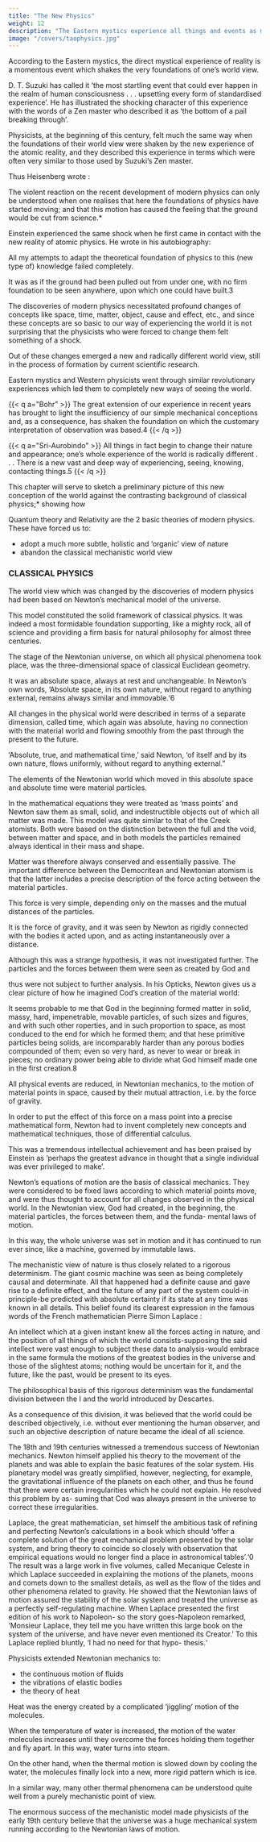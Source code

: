 ```yaml
---
title: "The New Physics"
weight: 12
description: "The Eastern mystics experience all things and events as manifestations of a basic oneness"
image: "/covers/taophysics.jpg"
---
```



According to the Eastern mystics, the direct mystical experience of reality is a momentous event which shakes the
very foundations of one’s world view. 

D. T. Suzuki has called it ‘the most startling event that could ever happen in the realm of human consciousness . . . upsetting every form of standardised experience’. He has illustrated the shocking character of this experience with the words of a Zen master who described it as ‘the bottom of a pail breaking through’.

Physicists, at the beginning of this century, felt much the same way when the foundations of their world view were shaken by the new experience of the atomic reality, and they described this experience in terms which were often very
similar to those used by Suzuki’s Zen master. 

Thus Heisenberg wrote :

The violent reaction on the recent development of modern physics can only be understood when one realises that here the foundations of physics have started moving; and that this motion has caused the feeling that the ground would
be cut from science.*

Einstein experienced the same shock when he first came in contact with the new reality of atomic physics. He wrote in his autobiography:

All my attempts to adapt the theoretical foundation of physics to this (new type of) knowledge failed completely.

It was as if the ground had been pulled out from under one, with no firm foundation to be seen anywhere, upon which one could have built.3

The discoveries of modern physics necessitated profound changes of concepts like space, time, matter, object, cause and effect, etc., and since these concepts are so basic to our way of experiencing the world it is not surprising that the physicists who were forced to change them felt something of a shock.

Out of these changes emerged a new and radically different world view, still in the process of formation by current scientific research.

Eastern mystics and Western physicists went through similar revolutionary experiences which led them to completely new ways of seeing the world. 

<!-- In the following two passages, the European physicist Niels Bohr and the Indian mystic Sri Aurobindo both express the depth and the radical character of this experience. -->

{{< q a="Bohr" >}}
The great extension of our experience in recent years has brought to light the insufficiency of our simple mechanical conceptions and, as a consequence, has shaken the foundation on which the customary interpretation of observation was based.4
{{< /q >}}

{{< q a="Sri-Aurobindo" >}}
All things in fact begin to change their nature and appearance; one’s whole experience of the world is radically
different . . . There is a new vast and deep way of experiencing, seeing, knowing, contacting things.5
{{< /q >}}

This chapter will serve to sketch a preliminary picture of this new conception of the world against the contrasting background of classical physics;* showing how 



Quantum theory and Relativity are the 2 basic theories of modern physics. These have forced us to:
- adopt a much more subtle, holistic and ‘organic’ view of nature
- abandon the classical mechanistic world view

 <!-- had to be abandoned at the beginning of this century when  -->

### CLASSICAL PHYSICS

The world view which was changed by the discoveries of modern physics had been based on Newton’s mechanical model of the universe. 

This model constituted the solid framework of classical physics. It was indeed a most formidable foundation supporting, like a mighty rock, all of science and providing a firm basis for natural philosophy for almost three centuries.

The stage of the Newtonian universe, on which all physical phenomena took place, was the three-dimensional space of classical Euclidean geometry. 

It was an absolute space, always at rest and unchangeable. In Newton’s own words, ‘Absolute space, in its own nature, without regard to anything external, remains always similar and immovable.‘6 

All changes in the physical world were described in terms of a separate dimension, called time, which again was absolute, having no connection with the material world and flowing smoothly from the past through the present to the future. 

‘Absolute, true, and mathematical time,’ said Newton, ‘of itself and by its own nature, flows uniformly, without regard to anything external.”

The elements of the Newtonian world which moved in this absolute space and absolute time were material particles. 

In the mathematical equations they were treated as ‘mass points’ and Newton saw them as small, solid, and indestructible objects out of which all matter was made. This model was quite similar to that of the Creek atomists. Both were based on
the distinction between the full and the void, between matter and space, and in both models the particles remained always
identical in their mass and shape.

Matter was therefore always conserved and essentially passive. The important difference between the Democritean and Newtonian atomism is that the latter includes a precise description of the force acting between
the material particles.

This force is very simple, depending only on the masses and the mutual distances of the particles.

It is the force of gravity, and it was seen by Newton as rigidly connected with the bodies it acted upon, and as acting
instantaneously over a distance.

Although this was a strange hypothesis, it was not investigated further. The particles and
the forces between them were seen as created by God and

thus were not subject to further analysis. In his Opticks,
Newton gives us a clear picture of how he imagined Cod’s
creation of the material world:

It seems probable to me that God in the beginning formed matter in solid, massy, hard, impenetrable, movable
particles, of such sizes and figures, and with such other roperties, and in such proportion to space, as most
conduced to the end for which he formed them; and that hese primitive particles being solids, are incomparably
harder than any porous bodies compounded of them; even so very hard, as never to wear or break in pieces;
no ordinary power being able to divide what God himself made one in the first creation.8

All physical events are reduced, in Newtonian mechanics, to the motion of material points in space, caused by their
mutual attraction, i.e. by the force of gravity. 

In order to put the effect of this force on a mass point into a precise mathematical form, Newton had to invent completely new concepts and mathematical techniques, those of differential calculus.

This was a tremendous intellectual achievement and has been praised by Einstein as ‘perhaps the greatest advance in thought that a single individual was ever privileged to make’.

Newton’s equations of motion are the basis of classical mechanics. They were considered to be fixed laws according
to which material points move, and were thus thought to account for all changes observed in the physical world. In the
Newtonian view, God had created, in the beginning, the material particles, the forces between them, and the funda-
mental laws of motion.

In this way, the whole universe was set in motion and it has continued to run ever since, like a
machine, governed by immutable laws.

The mechanistic view of nature is thus closely related to a rigorous determinism. The giant cosmic machine was seen as
being completely causal and determinate. All that happened had a definite cause and gave rise to a definite effect, and the future of any part of the system could-in principle-be predicted with absolute certainty if its state at any time was
known in all details. This belief found its clearest expression in the famous words of the French mathematician Pierre Simon Laplace :

An intellect which at a given instant knew all the forces acting in nature, and the position of all things of which the world consists-supposing the said intellect were vast enough to subject these data to analysis-would embrace
in the same formula the motions of the greatest bodies in the universe and those of the slightest atoms; nothing
would be uncertain for it, and the future, like the past, would be present to its eyes.

The philosophical basis of this rigorous determinism was the fundamental division between the I and the world introduced
by Descartes. 

As a consequence of this division, it was believed that the world could be described objectively, i.e. without ever mentioning the human observer, and such an objective description of nature became the ideal of all science.

The 18th and 19th centuries witnessed a tremendous success of Newtonian mechanics. Newton himself applied his theory to the movement of the planets and was able to explain the basic features of the solar system. His
planetary model was greatly simplified, however, neglecting,
for example, the gravitational influence of the planets on each
other, and thus he found that there were certain irregularities
which he could not explain. He resolved this problem by as-
suming that Cod was always present in the universe to correct
these irregularities.

Laplace, the great mathematician, set himself the ambitious task of refining and perfecting Newton’s calculations in a book which should ‘offer a complete solution of the great mechanical problem presented by the solar system, and bring theory to coincide so closely with observation that empirical equations
would no longer find a place in astronomical tables’.‘0 The
result was a large work in five volumes, called Mecanique
Celeste in which Laplace succeeded in explaining the motions
of the planets, moons and comets down to the smallest
details, as well as the flow of the tides and other phenomena
related to gravity. He showed that the Newtonian laws of
motion assured the stability of the solar system and treated the universe as a perfectly self-regulating machine. When
Laplace presented the first edition of his work to Napoleon-
so the story goes-Napoleon remarked, ‘Monsieur Laplace,
they tell me you have written this large book on the system
of the universe, and have never even mentioned its Creator.’
To this Laplace replied bluntly, ‘I had no need for that hypo-
thesis.‘

Physicists extended Newtonian mechanics to:
- the continuous motion of fluids
- the vibrations of elastic bodies
- the theory of heat

Heat was the energy created by a complicated ‘jiggling’ motion of the molecules.

When the temperature of water is increased, the motion of the water molecules increases until they overcome the forces
holding them together and fly apart. In this way, water turns into steam. 

On the other hand, when the thermal motion is slowed down by cooling the water, the molecules finally lock into a new, more rigid pattern which is ice. 

In a similar way, many other thermal phenomena can be understood quite well from a purely mechanistic point of view.

The enormous success of the mechanistic model made physicists of the early 19th century believe that the universe was a huge mechanical system running according to the Newtonian laws of motion.

